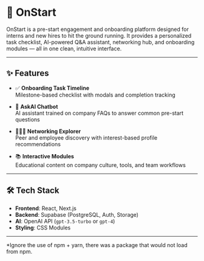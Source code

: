 # 🚀 OnStart

OnStart is a pre-start engagement and onboarding platform designed for interns and new hires to hit the ground running. It provides a personalized task checklist, AI-powered Q&A assistant, networking hub, and onboarding modules — all in one clean, intuitive interface.

---

## ✨ Features

- ✅ **Onboarding Task Timeline**  
  Milestone-based checklist with modals and completion tracking

- 🤖 **AskAI Chatbot**  
  AI assistant trained on company FAQs to answer common pre-start questions

- 🧑‍🤝‍🧑 **Networking Explorer**  
  Peer and employee discovery with interest-based profile recommendations

- 📚 **Interactive Modules**  
  Educational content on company culture, tools, and team workflows

---

## 🛠 Tech Stack

- **Frontend**: React, Next.js  
- **Backend**: Supabase (PostgreSQL, Auth, Storage)  
- **AI**: OpenAI API (`gpt-3.5-turbo` or `gpt-4`)  
- **Styling**: CSS Modules

---

*Ignore the use of npm + yarn, there was a package that would not load from npm.
